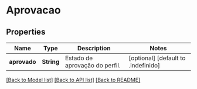 # Aprovacao

## Properties
Name | Type | Description | Notes
------------ | ------------- | ------------- | -------------
**aprovado** | **String** | Estado de aprovação do perfil. | [optional] [default to .indefinido]

[[Back to Model list]](../README.md#documentation-for-models) [[Back to API list]](../README.md#documentation-for-api-endpoints) [[Back to README]](../README.md)



